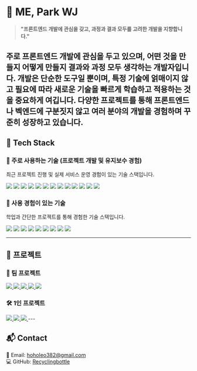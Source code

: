 # 👋 ME, Park WJ

> **"프론트엔드 개발에 관심을 갖고, 과정과 결과 모두를 고려한 개발을 지향합니다."**

주로 프론트엔드 개발에 관심을 두고 있으며, 어떤 것을 만들지 어떻게 만들지 결과와 과정 모두 생각하는 개발자입니다.
개발은 단순한 도구일 뿐이며, 특정 기술에 얽매이지 않고 필요에 따라 새로운 기술을 빠르게 학습하고 적용하는 것을 중요하게 여깁니다. 
다양한 프로젝트를 통해 프론트엔드나 벡엔드에 구분짓지 않고 여러 분야의 개발을 경험하며 꾸준히 성장하고 있습니다.
---

## 🚀 Tech Stack

### 🔹 주로 사용하는 기술 (프로젝트 개발 및 유지보수 경험)
최근 프로젝트 진행 및 실제 서비스 운영 경험이 있는 기술 스택입니다.

<p align="left">
  <img src="https://img.shields.io/badge/JavaScript-F7DF1E?style=for-the-badge&logo=javascript&logoColor=black" />
  <img src="https://img.shields.io/badge/TypeScript-3178C6?style=for-the-badge&logo=typescript&logoColor=white" />
  <img src="https://img.shields.io/badge/React-61DAFB?style=for-the-badge&logo=react&logoColor=black" />
  <img src="https://img.shields.io/badge/React%20Native-61DAFB?style=for-the-badge&logo=react&logoColor=black" />
  <img src="https://img.shields.io/badge/Next.js-000000?style=for-the-badge&logo=next.js&logoColor=white" />
  <img src="https://img.shields.io/badge/Node.js-339933?style=for-the-badge&logo=node.js&logoColor=white" />
  <img src="https://img.shields.io/badge/Express-000000?style=for-the-badge&logo=express&logoColor=white" />
  <img src="https://img.shields.io/badge/Spring%20Boot-6DB33F?style=for-the-badge&logo=springboot&logoColor=white" />
  <img src="https://img.shields.io/badge/Java-007396?style=for-the-badge&logo=openjdk&logoColor=white" />
  <img src="https://img.shields.io/badge/MySQL-4479A1?style=for-the-badge&logo=mysql&logoColor=white" />
  <img src="https://img.shields.io/badge/Docker-2496ED?style=for-the-badge&logo=docker&logoColor=white" />
  <img src="https://img.shields.io/badge/GitHub%20Actions-2088FF?style=for-the-badge&logo=githubactions&logoColor=white" />
  <img src="https://img.shields.io/badge/AWS-232F3E?style=for-the-badge&logo=amazonaws&logoColor=white" />
</p>

### 🔸 사용 경험이 있는 기술
학업과 간단한 프로젝트를 통해 경험한 기술 스택입니다.

<p align="left">
  <img src="https://img.shields.io/badge/Python-3776AB?style=for-the-badge&logo=python&logoColor=white" />
  <img src="https://img.shields.io/badge/C-A8B9CC?style=for-the-badge&logo=c&logoColor=white" />
  <img src="https://img.shields.io/badge/C++-00599C?style=for-the-badge&logo=c%2B%2B&logoColor=white" />
  <img src="https://img.shields.io/badge/C%23-239120?style=for-the-badge&logo=csharp&logoColor=white" />
  <img src="https://img.shields.io/badge/Flutter-02569B?style=for-the-badge&logo=flutter&logoColor=white" />
  <img src="https://img.shields.io/badge/Dart-0175C2?style=for-the-badge&logo=dart&logoColor=white" />
  <img src="https://img.shields.io/badge/MariaDB-003545?style=for-the-badge&logo=mariadb&logoColor=white" />
  <img src="https://img.shields.io/badge/Android%20Studio-3DDC84?style=for-the-badge&logo=androidstudio&logoColor=white" />
  <img src="https://img.shields.io/badge/Kotlin-0095D5?style=for-the-badge&logo=kotlin&logoColor=white" />
</p>

---

## 📂 프로젝트
### 🎯 팀 프로젝트
<a href="https://github.com/mepwj/5-team-daramgil-sumda-fe">
  <img src="https://github-readme-stats.vercel.app/api/pin/?username=mepwj&repo=5-team-daramgil-sumda-fe" />
</a>
<a href="https://github.com/mepwj/5-team-daramgil-sumda-be">
  <img src="https://github-readme-stats.vercel.app/api/pin/?username=mepwj&repo=5-team-daramgil-sumda-be" />
</a>
<a href="https://github.com/mepwj/voiceCut_FE">
  <img src="https://github-readme-stats.vercel.app/api/pin/?username=mepwj&repo=voiceCut_FE" />
</a>
<a href="https://github.com/mepwj/jeju-little-dreamers-fe-v2">
  <img src="https://github-readme-stats.vercel.app/api/pin/?username=mepwj&repo=jeju-little-dreamers-fe-v2" />
</a>
<a href="https://github.com/mepwj/MDMS">
  <img src="https://github-readme-stats.vercel.app/api/pin/?username=mepwj&repo=MDMS" />
</a>


### 🛠️ 1인 프로젝트 
<a href="https://github.com/mepwj/cloud-story-react">
  <img src="https://github-readme-stats.vercel.app/api/pin/?username=mepwj&repo=cloud-story-react" />
</a>
<a href="https://github.com/mepwj/cloud-story-vanilla">
  <img src="https://github-readme-stats.vercel.app/api/pin/?username=mepwj&repo=cloud-story-vanilla" />
</a>
<a href="https://github.com/mepwj/cloud-story-be">
  <img src="https://github-readme-stats.vercel.app/api/pin/?username=mepwj&repo=cloud-story-be" />
</a>
---

## 📬 Contact

📧 Email: hoholeo382@gmail.com  
💻 GitHub: [Recyclingbottle](https://github.com/Recyclingbottle)
